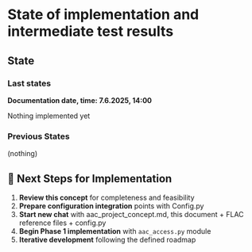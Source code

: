 # State of implementation and intermediate test results 

## State

### Last states

**Documentation date, time: 7.6.2025, 14:00**

Nothing implemented yet

### Previous States

(nothing)

## 🚀 **Next Steps for Implementation**

1. **Review this concept** for completeness and feasibility
2. **Prepare configuration integration** points with Config.py
3. **Start new chat** with aac_project_concept.md, this document + FLAC reference files + config.py
4. **Begin Phase 1 implementation** with `aac_access.py` module
5. **Iterative development** following the defined roadmap
